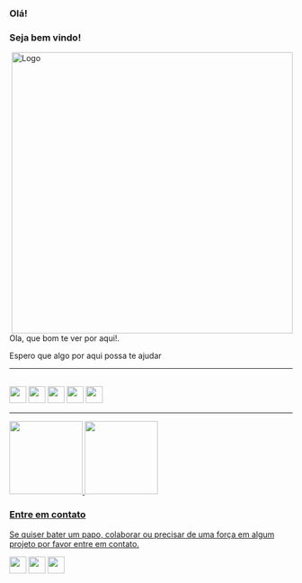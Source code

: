 ### Olá! 

<h3>Seja bem vindo!</h3>

<div style="display: inline_block">
    <img align="right"alt="Logo"  width="500" src="https://user-images.githubusercontent.com/49497668/181762968-ef8ee659-4698-4dc7-b99f-08b69f1925c3.svg">
    <p>Ola, que bom te ver por aqui!.</p>
    <p>Espero que algo por aqui possa te ajudar</p>

</div>

<hr>

<div style="display: inline_block"><br>
  
  <img height="30em" src="https://img.shields.io/badge/CSS3-1572B6?style=for-the-badge&logo=css3&logoColor=white"/>
  <img height="30em" src="https://img.shields.io/badge/HTML5-E34F26?style=for-the-badge&logo=html5&logoColor=white"/>
  <img height="30em" src="https://img.shields.io/badge/JavaScript-323330?style=for-the-badge&logo=javascript&logoColor=F7DF1E"/>
  <img height="30em" src="https://img.shields.io/badge/Python-FFD43B?style=for-the-badge&logo=python&logoColor=darkgreen"/>
  <img height="30em" src="https://img.shields.io/badge/Shell_Script-121011?style=for-the-badge&logo=gnu-bash&logoColor=white"/>

</div>


<hr>

<div align="left">
  <a href="https://github.com/paulosergiocf">
  <img height="130em" src="https://github-readme-stats.vercel.app/api?username=paulosergiocf&show_icons=true&theme=dracula&include_all_commits=true&count_private=true"/>
  <img height="130em" src="https://github-readme-stats.vercel.app/api/top-langs/?username=paulosergiocf&layout=compact&langs_count=7&theme=dracula"/>

</div>

<div align="left">

  <h3>Entre em contato</h3>
  
  <p>Se quiser bater um papo, colaborar ou precisar de uma força em algum projeto por favor entre em contato.</p>

  <a href="mailto:paulosergiocf.dev@gmail.com"><img height="30em" src="https://img.shields.io/badge/Gmail-D14836?style=for-the-badge&logo=gmail&logoColor=white"/></a>
  <a href="https://www.duolingo.com/profile/PauloSergiocf"><img height="30em" src="https://img.shields.io/badge/Duolingo-58CC02?style=for-the-badge&logo=Duolingo&logoColor=white"/></a>
  <a href="https://www.linkedin.com/in/pauloseriocf/"><img height="30em" src="https://img.shields.io/badge/LinkedIn-0077B5?style=for-the-badge&logo=linkedin&logoColor=white"/></a>

</div>
